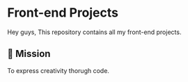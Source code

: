 
# Front-end Projects

Hey guys, This repository contains all my front-end projects.


## 🚀 Mission
To express creativity thorugh code.


